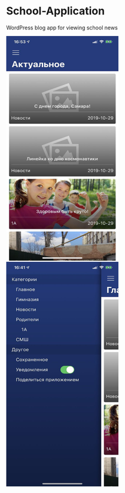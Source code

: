 # School-Application

WordPress blog app for viewing school news

<img src="https://github.com/evernetica/School-Application/blob/main/Screenshots/photo_2020-10-18%2018.46.38.jpeg" width="300" height="600"><img src="https://github.com/evernetica/School-Application/blob/main/Screenshots/photo_2020-10-18%2018.46.35.jpeg" width="300" height="600">
